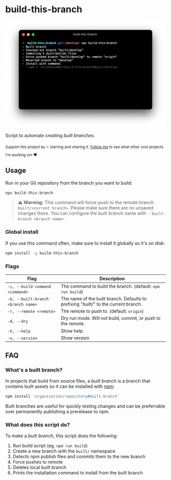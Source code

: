 # build-this-branch

<p align="center">
	<img src=".github/screenshot.png" width="600">
</p>

Script to automate creating _built branches_.

<sub>Support this project by ⭐️ starring and sharing it. [Follow me](https://github.com/privatenumber) to see what other cool projects I'm working on! ❤️</sub>

## Usage

Run in your Git repository from the branch you want to build:

```sh
npx build-this-branch
```

> **⚠️ Warning:** This command will force-push to the remote branch `built/<current branch>`. Please make sure there are no unsaved changes there. You can configure the built branch name with `--built-branch <branch name>`.


### Global install
If you use this command often, make sure to install it globally so it's on disk:

```sh
npm install -g build-this-branch
```

### Flags
| Flag | Description |
| - | - |
| `-c, --build-command <command>` | The command to build the branch. (default: `npm run build`) |
| `-b, --built-branch <branch name>` | The name of the built branch. Defaults to prefixing "built/" to the current branch. |
| `-r, --remote <remote>` | The remote to push to. (default: `origin`) |
| `-d, --dry` | Dry run mode. Will not build, commit, or push to the remote. |
| `-h, --help` | Show help |
| `-v, --version` | Show version |

## FAQ

### What's a built branch?

In projects that build from source files, a _built branch_ is a branch that contains built assets so it can be installed with [npm](https://docs.npmjs.com/cli/v8/commands/npm-install#:~:text=npm%20install%20%3Cgithubname%3E%2F%3Cgithubrepo%3E%5B%23%3Ccommit-ish%3E%5D):

```sh
npm install 'organization/repository#built-branch'
```

Built branches are useful for quickly testing changes and can be preferrable over permanently publishing a prerelease to npm.

### What does this script do?

To make a _built branch_, this script does the following:

1. Run build script (eg. `npm run build`)
2. Create a new branch with the `built/` namespace
2. Detects npm publish files and commits them to the new branch
4. Force pushes to remote
5. Deletes local built branch
6. Prints the installation command to install from the built branch
